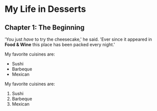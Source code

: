 # My Life in Desserts

## Chapter 1: The Beginning

'You just *have* to try the cheesecake,' he said. 'Ever since it appeared in **Food & Wine** this place has been packed every night.'

My favorite cuisines are:

* Sushi
* Barbeque
* Mexican

My favorite cuisines are:

1. Sushi
2. Barbeque
3. Mexican